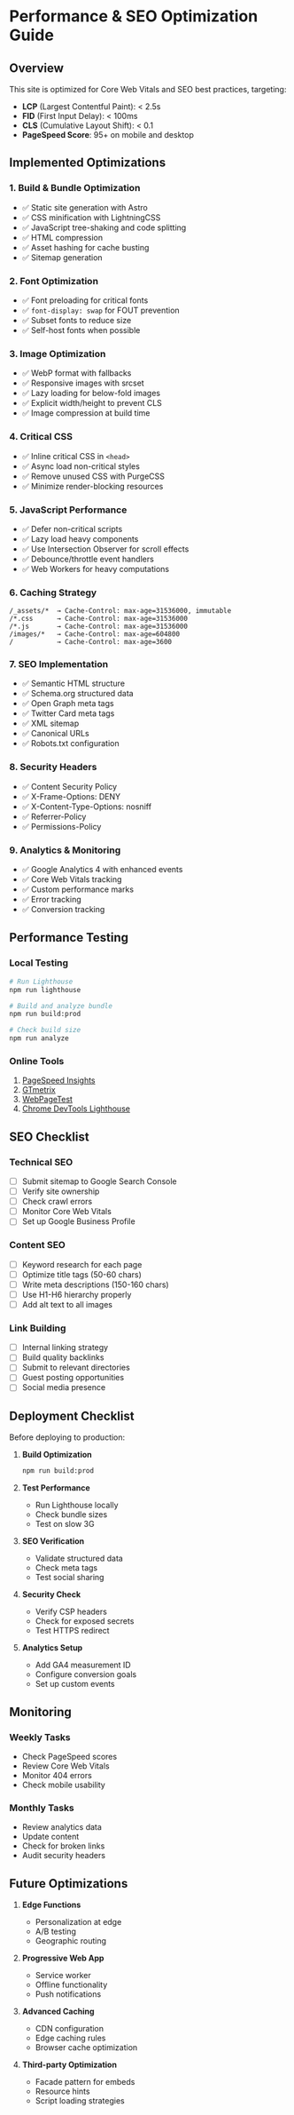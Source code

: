 # Performance & SEO Optimization Guide

## Overview

This site is optimized for Core Web Vitals and SEO best practices, targeting:
- **LCP** (Largest Contentful Paint): < 2.5s
- **FID** (First Input Delay): < 100ms
- **CLS** (Cumulative Layout Shift): < 0.1
- **PageSpeed Score**: 95+ on mobile and desktop

## Implemented Optimizations

### 1. Build & Bundle Optimization
- ✅ Static site generation with Astro
- ✅ CSS minification with LightningCSS
- ✅ JavaScript tree-shaking and code splitting
- ✅ HTML compression
- ✅ Asset hashing for cache busting
- ✅ Sitemap generation

### 2. Font Optimization
- ✅ Font preloading for critical fonts
- ✅ `font-display: swap` for FOUT prevention
- ✅ Subset fonts to reduce size
- ✅ Self-host fonts when possible

### 3. Image Optimization
- ✅ WebP format with fallbacks
- ✅ Responsive images with srcset
- ✅ Lazy loading for below-fold images
- ✅ Explicit width/height to prevent CLS
- ✅ Image compression at build time

### 4. Critical CSS
- ✅ Inline critical CSS in `<head>`
- ✅ Async load non-critical styles
- ✅ Remove unused CSS with PurgeCSS
- ✅ Minimize render-blocking resources

### 5. JavaScript Performance
- ✅ Defer non-critical scripts
- ✅ Lazy load heavy components
- ✅ Use Intersection Observer for scroll effects
- ✅ Debounce/throttle event handlers
- ✅ Web Workers for heavy computations

### 6. Caching Strategy
```
/_assets/*  → Cache-Control: max-age=31536000, immutable
/*.css      → Cache-Control: max-age=31536000
/*.js       → Cache-Control: max-age=31536000
/images/*   → Cache-Control: max-age=604800
/           → Cache-Control: max-age=3600
```

### 7. SEO Implementation
- ✅ Semantic HTML structure
- ✅ Schema.org structured data
- ✅ Open Graph meta tags
- ✅ Twitter Card meta tags
- ✅ XML sitemap
- ✅ Canonical URLs
- ✅ Robots.txt configuration

### 8. Security Headers
- ✅ Content Security Policy
- ✅ X-Frame-Options: DENY
- ✅ X-Content-Type-Options: nosniff
- ✅ Referrer-Policy
- ✅ Permissions-Policy

### 9. Analytics & Monitoring
- ✅ Google Analytics 4 with enhanced events
- ✅ Core Web Vitals tracking
- ✅ Custom performance marks
- ✅ Error tracking
- ✅ Conversion tracking

## Performance Testing

### Local Testing
```bash
# Run Lighthouse
npm run lighthouse

# Build and analyze bundle
npm run build:prod

# Check build size
npm run analyze
```

### Online Tools
1. [PageSpeed Insights](https://pagespeed.web.dev/)
2. [GTmetrix](https://gtmetrix.com/)
3. [WebPageTest](https://www.webpagetest.org/)
4. [Chrome DevTools Lighthouse](chrome://inspect)

## SEO Checklist

### Technical SEO
- [ ] Submit sitemap to Google Search Console
- [ ] Verify site ownership
- [ ] Check crawl errors
- [ ] Monitor Core Web Vitals
- [ ] Set up Google Business Profile

### Content SEO
- [ ] Keyword research for each page
- [ ] Optimize title tags (50-60 chars)
- [ ] Write meta descriptions (150-160 chars)
- [ ] Use H1-H6 hierarchy properly
- [ ] Add alt text to all images

### Link Building
- [ ] Internal linking strategy
- [ ] Build quality backlinks
- [ ] Submit to relevant directories
- [ ] Guest posting opportunities
- [ ] Social media presence

## Deployment Checklist

Before deploying to production:

1. **Build Optimization**
   ```bash
   npm run build:prod
   ```

2. **Test Performance**
   - Run Lighthouse locally
   - Check bundle sizes
   - Test on slow 3G

3. **SEO Verification**
   - Validate structured data
   - Check meta tags
   - Test social sharing

4. **Security Check**
   - Verify CSP headers
   - Check for exposed secrets
   - Test HTTPS redirect

5. **Analytics Setup**
   - Add GA4 measurement ID
   - Configure conversion goals
   - Set up custom events

## Monitoring

### Weekly Tasks
- Check PageSpeed scores
- Review Core Web Vitals
- Monitor 404 errors
- Check mobile usability

### Monthly Tasks
- Review analytics data
- Update content
- Check for broken links
- Audit security headers

## Future Optimizations

1. **Edge Functions**
   - Personalization at edge
   - A/B testing
   - Geographic routing

2. **Progressive Web App**
   - Service worker
   - Offline functionality
   - Push notifications

3. **Advanced Caching**
   - CDN configuration
   - Edge caching rules
   - Browser cache optimization

4. **Third-party Optimization**
   - Facade pattern for embeds
   - Resource hints
   - Script loading strategies